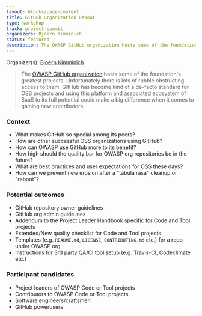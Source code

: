 ```yaml
---
layout: blocks/page-content
title: GitHub Organization Reboot
type: workshop
track: project-summit
organizers: Bjoern Kimminich
status: featured
description: The OWASP GitHub organization hosts some of the foundation's greatest projects. Unfortunately there is lots of rubble obstructing access to them. 
---
```


Organizer(s): [Bjoern Kimminich](../Participants/Bjoern-Kimminich.html)

> The [OWASP GitHub organization](https://github.com/owasp) hosts some
> of the foundation's greatest projects. Unfortunately there is lots of
> rubble obstructing access to them. GitHub has become kind of a
> de-facto standard for OSS projects and using this platform and
> associated ecosystem of SaaS to its full potential could make a big
> difference when it comes to gaining new contributors.

### Context

* What makes GitHub so special among its peers?
* How are other successful OSS organizations using GitHub?
* How can OWASP use GitHub more to its benefit?
* How high should the quality bar for OWASP org repositories be in the
  future?
* What are best practices and user expectations for OSS these days?
* How can we prevent new erosion after a "tabula rasa" cleanup or
  "reboot"?

### Potential outcomes

* GitHub repository owner guidelines
* GitHub org admin guidelines
* Addendum to the Project Leader Handbook specific for Code and Tool
  projects
* Extended/New quality checklist for Code and Tool projects
* Templates (e.g. `README.md`, `LICENSE`, `CONTRIBUTING.md` etc.) for a
  repo under OWASP org
* Instructions for 3rd party QA/CI tool setup (e.g. Travis-CI,
  Codeclimate etc.)

### Participant candidates

* Project leaders of OWASP Code or Tool projects
* Contributors to OWASP Code or Tool projects
* Software engineers/craftsmen
* GitHub powerusers
